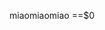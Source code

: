 miaomiaomiao 
<a ciass="https://i2.hdslb.com/bfs/face/6c3f309bffd405eb67d65216544ada3178bced31.jpg@68w_68h.jpg"></a>==$0
